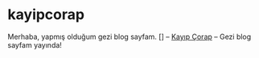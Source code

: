 # kayipcorap
Merhaba, yapmış olduğum gezi blog sayfam.
[] – 
[Kayıp Çorap](http://nihalbozkr-001-site1.ctempurl.com/) – Gezi blog sayfam yayında!
